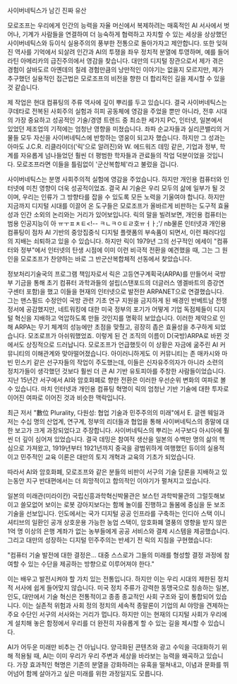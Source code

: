 사이버네틱스가 남긴 진짜 유산

모로조프는 우리에게 인간의 능력을 자율 머신에서 복제하려는 매혹적인 AI 서사에서 벗어나, 기계가 사람들을 연결하여 더 능숙하게 협력하고 자치할 수 있는 세상을 상상했던 사이버네틱스와 듀이식 실용주의의 풍부한 전통으로 돌아가자고 제안합니다. 또한 잊혀진 역사를 기억에서 되살려 인간과 AI의 투쟁을 좌우 정치적 분열에 투영하며, 예를 들어 라틴 아메리카의 급진주의에서 영감을 찾습니다. 대만의 디지털 장관으로서 제가 겪은 경험이 살바도르 아옌데의 칠레 경험만큼의 낭만적인 이야기는 없을지 모르지만, 제가 추구했던 실용적인 접근법은 모로조프의 비전을 향한 더 합리적인 길을 제시할 수 있을 것 같습니다. 

제 작업은 현대 컴퓨팅의 주류 역사에 깊이 뿌리를 두고 있습니다. 결국 사이버네틱스는 쿠데타로 전복된 사회주의 실험과 히피 공동체에 영감을 주었을 뿐만 아니라, 전후 시대의 가장 중요하고 성공적인 기술/경영 트렌드 중 최소한 세가지 PC, 인터넷, 일본에서 있었던 제조업의 기적에는 엄청난 영향을 미쳤습니다. 좌파 순교자들과 실리콘밸리의 거물들 모두 자신을 사이버네틱스에 반항하는 영웅이 되고자 했습니다. 하지만 그 성과는 아마도 J.C.R. 리클라이더('릭'으로 알려진)와 W. 에드워즈 데밍 같은, 기업과 정부, 학계를 자유롭게 넘나들었던 훨씬 더 평범한 학자들과 관료들의 작업 덕분이었을 것입니다. 모로조프라면 이들을 틀림없이 '군산복합체'라고 불렀을 겁니다. 

사이버네틱스는 분명 사회주의적 실험에 영감을 주었습니다. 하지만 개인용 컴퓨터와 인터넷에 미친 영향이 더욱 성공적이었죠. 결국 AI 기술은 우리 모두의 삶에 일부가 될 것이며, 우리는 인류가 그 방향타를 잡을 수 있도록 모든 노력을 기울여야 합니다. 하지만 지금까지 디지털 시대를 이끌어 온 도구들은 모로조프가 올바르게 비판하는 도구적 효율성과 인간 소외의 논리와는 거리가 있어보입니다. 
릭의 말을 빌려보면, 개인용 컴퓨터는 범용 인공지능이 아 ㅠㅜㅍㅊㅌ<!-- ㅋㄴㅋㅇㅌㄹ호ㅠㅓㅏ;'/
nb물론 인터넷과 개인용 컴퓨팅이 점차 AI 기반의 중앙집중식 디지털 플랫폼의 부속품이 되면서, 이런 패러다임의 지배는 쇠퇴하고 있을 수 있습니다. 하지만 릭이 1979년 그의 선구적인 에세이 "컴퓨터와 정부"에서 인터넷의 탄생 시점에 이미 이런 비극적 전환을 예견했을 때, 그는 그 원인을 모로조프가 찬양하는 바로 그 반군산복합체적 선동에서 찾았습니다.

정보처리기술국의 프로그램 책임자로서 릭은 고등연구계획국(ARPA)를 만들어서 국방부 기금을 통해 초기 컴퓨터 과학과들의 설립(스탠포드의 더글러스 엥겔바트의 증강연구센터 포함)을 했고 이들을 현재의 인터넷으로 발전한 ARPANET으로 연결했습니다. 그는 맨스필드 수정안이 국방 관련 기초 연구 지원을 금지하게 된 배경인 반베트남 전쟁 정서에 공감했지만, 네트워킹에 대한 미국 정부의 포기가 어떻게 기업 독점체들이 디지털 혁신을 지배하고 억압하도록 만들 것인지를 명확히 보았습니다.
이러한 제약으로 인해 ARPA는 무기 체계의 성능에만 초점을 맞췄고, 굉장히 좁은 효율성을 추구하게 되었습니다. 모조로프가 아쉬워했었죠. 이렇게 된 건 조직의 이름이 D(국방)ARPA로 바뀐 것에서도 상징적으로 드러납니다.
모로조프가 언급했듯이 이 상황은 자금에 굶주린 AI 커뮤니티의 이해관계와 맞아떨어졌습니다. 아이러니하게도 이 커뮤니티는 존 매카시와 마빈 민스키 같은 선구자들의 작업이 주도했는데, 이들은 신자유주의자가 아니라 소련의 정치가들이 생각했던 것보다 훨씬 더 큰 AI 기반 유토피아를 주창한 사람들이었습니다. 지난 15년간 서구에서 AI와 암호화폐로 향한 전환은 이러한 우선순위 변화의 여파로 볼 수 있습니다. 마치 인터넷과 개인용 컴퓨팅 혁명이 릭의 엄청난 기반 기술에 대한 투자로 이어진 여파로 이어진 것과 비슷한 맥락입니다. 

최근 저서 "數位 Plurality, 다원성: 협업 기술과 민주주의의 미래"에서 E. 글렌 웨일과 저는 수십 명의 산업계, 연구계, 정부의 리더들과 협업을 통해 사이버네틱스의 종말에 대한 보고가 크게 과장되었다고 주장합니다. 사이버네틱스의 뿌리는 서구보다 아시아에 훨씬 더 깊이 심어져 있었습니다. 결국 데밍은 참여적 생산을 일본의 수백만 명의 삶의 핵심으로 가져왔고, 1919년부터 1921년까지 중국을 광범위하게 여행했던 듀이의 실용적이고 민주적인 교육 이론은 대만의 토지 개혁과 교육의 기초가 되었습니다.

따라서 AI와 암호화폐, 모로조프와 같은 분들의 비판이 서구의 기술 담론을 지배하고 있는동안 지구 반대편에서는 더 희망적이고 합의적인 이야기가 펼쳐지고 있습니다. 

일본의 미래관(미라이칸) 국립신흥과학혁신박물관은 보스턴 과학박물관의 그럴듯해보이고 쓸모없어 보이는 로봇 강아지보다는 함께 놀이를 진행하고 돌봄에 중심을 둔 보조 기술을 선보입니다. 인도에서는 국가 디지털 공공 인프라를 구축하는 인디아 스택 이니셔티브의 일환인 공개 상호운용 가능한 농업 스택이, 암호화폐 열풍의 영향을 받지 않은 1억 명 이상의 은행 계좌가 없는 농부들에게 공공 서비스와 결제 시스템을 제공했습니다. 그리고 대만의 성장하는 디지털 민주주의는 반세기 전 릭의 지침을 구현했습니다: 

"컴퓨터 기술 발전에 대한 결정은... 대중 스스로가 그들의 미래를 형성할 결정 과정에 참여할 수 있는 수단을 제공하는 방향으로 이루어져야 한다."

이는 배우고 발전시켜야 할 가치 있는 전통입니다. 하지만 이는 우리 시대의 제한된 정치적 서사에 쉽게 들어맞지 않습니다. 미국 정치 주류가 강력한 동맹국으로 칭송하는 일본, 인도, 대만에서 기술 혁신은 전통적이고 종종 종교적인 사회 구조와 깊이 통합되어 있습니다. 이는 실존적 위험과 사회 정의 정치의 세속적 종말론이 기업의 AI 야망을 견제하는 주요 수단인 서구의 서사와는 거리가 멉니다. 하지만 이는 현재의 디지털 사회가 우리에게 설치해 놓은 함정에서 우리를 더 완전히 자유롭게 할 수 있는 길을 제시할 수 있습니다.

AI가 어두운 미래만 비추는 건 아닙니다. 양극화된 콘텐츠와 광고 수익을 극대화하기 위해 적용될 때, AI는 이미 우리가 우리 주변과 세상을 바라보는 능력을 왜곡하고 있습니다. 가장 효과적인 혁명은 기존의 분열을 강화하려는 유혹을 떨쳐내고, 이념과 문화를 뛰어넘어 함께 살아가고 싶은 미래를 위한 과정일지도 모릅니다. 
